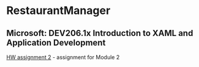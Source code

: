 # RestaurantManager

## Microsoft: DEV206.1x Introduction to XAML and Application Development ##

[HW assignment 2](https://github.com/Muhomorik/RestaurantManager/releases/tag/mod2) - assignment for Module 2